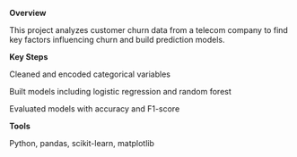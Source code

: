 **Overview**

This project analyzes customer churn data from a telecom company to find key factors influencing churn and build prediction models.

**Key Steps**

Cleaned and encoded categorical variables

Built models including logistic regression and random forest

Evaluated models with accuracy and F1-score

**Tools**

Python, pandas, scikit-learn, matplotlib

